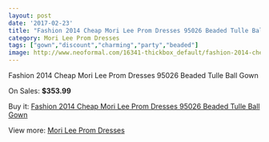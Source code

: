 ```yaml
---
layout: post
date: '2017-02-23'
title: "Fashion 2014 Cheap Mori Lee Prom Dresses 95026 Beaded Tulle Ball Gown"
category: Mori Lee Prom Dresses
tags: ["gown","discount","charming","party","beaded"]
image: http://www.neoformal.com/16341-thickbox_default/fashion-2014-cheap-mori-lee-prom-dresses-95026-beaded-tulle-ball-gown.jpg
---
```

Fashion 2014 Cheap Mori Lee Prom Dresses 95026 Beaded Tulle Ball Gown

On Sales: **$353.99**
<a href="https://www.neoformal.com/en/mori-lee-prom-dresses-2014/5446-fashion-2014-cheap-mori-lee-prom-dresses-95026-beaded-tulle-ball-gown.html"><amp-img layout="responsive" width="600" height="600" src="//www.neoformal.com/16341-thickbox_default/fashion-2014-cheap-mori-lee-prom-dresses-95026-beaded-tulle-ball-gown.jpg" alt="Fashion 2014 Cheap Mori Lee Prom Dresses 95026 Beaded Tulle Ball Gown 0" /></a>
<a href="https://www.neoformal.com/en/mori-lee-prom-dresses-2014/5446-fashion-2014-cheap-mori-lee-prom-dresses-95026-beaded-tulle-ball-gown.html"><amp-img layout="responsive" width="600" height="600" src="//www.neoformal.com/16343-thickbox_default/fashion-2014-cheap-mori-lee-prom-dresses-95026-beaded-tulle-ball-gown.jpg" alt="Fashion 2014 Cheap Mori Lee Prom Dresses 95026 Beaded Tulle Ball Gown 1" /></a>
<a href="https://www.neoformal.com/en/mori-lee-prom-dresses-2014/5446-fashion-2014-cheap-mori-lee-prom-dresses-95026-beaded-tulle-ball-gown.html"><amp-img layout="responsive" width="600" height="600" src="//www.neoformal.com/16342-thickbox_default/fashion-2014-cheap-mori-lee-prom-dresses-95026-beaded-tulle-ball-gown.jpg" alt="Fashion 2014 Cheap Mori Lee Prom Dresses 95026 Beaded Tulle Ball Gown 2" /></a>

Buy it: [Fashion 2014 Cheap Mori Lee Prom Dresses 95026 Beaded Tulle Ball Gown](https://www.neoformal.com/en/mori-lee-prom-dresses-2014/5446-fashion-2014-cheap-mori-lee-prom-dresses-95026-beaded-tulle-ball-gown.html "Fashion 2014 Cheap Mori Lee Prom Dresses 95026 Beaded Tulle Ball Gown")

View more: [Mori Lee Prom Dresses](https://www.neoformal.com/en/65-mori-lee-prom-dresses-2014 "Mori Lee Prom Dresses")